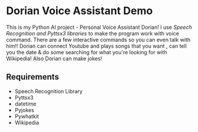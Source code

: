  <h1>Dorian Voice Assistant Demo</h1>
 <p> This is my Python AI project - Personal Voice Assistant Dorian! I use <em> Speech Recognition and Pyttsx3 libraries </em> to make the program work with voice command.
            There are a few interactive commands so you can even talk with him!!
            Dorian can connect Youtube and plays songs that you want , can tell you the date & do some searching for what you're looking for with Wikipedia!
            Also Dorian can make jokes!
 </p>
 <h2>Requirements</h2>
 <ul>
            <li>Speech Recognition Library</li>
            <li>Pyttsx3</li>
            <li>datetime</li>
            <li>Pyjokes</li>
            <li>Pywhatkit</li>
            <li>Wikipedia</li>
 </ul>  
